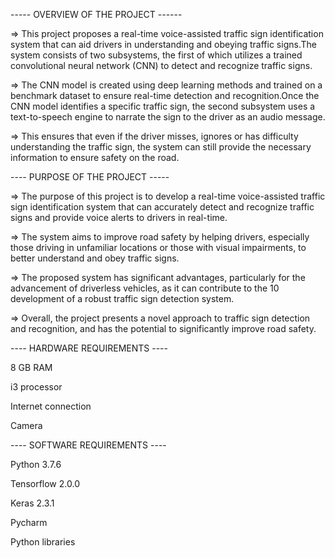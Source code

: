 ----- OVERVIEW OF THE PROJECT ------
  
 => This project proposes a real-time voice-assisted traffic sign identification system that can aid drivers in understanding and obeying traffic signs.The system consists of two subsystems, the first of which utilizes a trained convolutional neural network (CNN) to detect and recognize traffic signs. 
  
 => The CNN model is created using deep learning methods and trained on a benchmark dataset to ensure real-time detection and recognition.Once the CNN model identifies a specific traffic sign, the second subsystem uses a text-to-speech engine to narrate the sign to the driver as an audio message. 
  
 => This ensures that even if the driver misses, ignores or has difficulty understanding the traffic sign, the system can still provide the necessary information to   ensure safety on the road.

---- PURPOSE OF THE PROJECT ----- 

  => The purpose of this project is to develop a real-time voice-assisted traffic sign identification system that can accurately detect and recognize traffic signs and   provide voice alerts to drivers in real-time. 
  
  => The system aims to improve road safety by helping drivers, especially those driving in unfamiliar locations or those with visual impairments, to better understand and obey traffic signs. 
  
  => The proposed system has significant advantages, particularly for the advancement of driverless vehicles, as it can contribute to the 10
development of a robust traffic sign detection system. 
  
  => Overall, the project presents a novel approach to traffic sign detection and recognition, and has the potential to significantly improve road safety. 


---- HARDWARE REQUIREMENTS ----

8 GB RAM

i3 processor

Internet connection 

Camera 

---- SOFTWARE REQUIREMENTS ----

Python 3.7.6

Tensorflow 2.0.0

Keras 2.3.1

Pycharm

Python libraries

